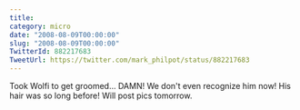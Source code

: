 ```yaml
---
title: 
category: micro
date: "2008-08-09T00:00:00"
slug: "2008-08-09T00:00:00"
TwitterId: 882217683
TweetUrl: https://twitter.com/mark_philpot/status/882217683
---
```


Took Wolfi to get groomed... DAMN! We don't even recognize him now! His hair was
so long before! Will post pics tomorrow.
